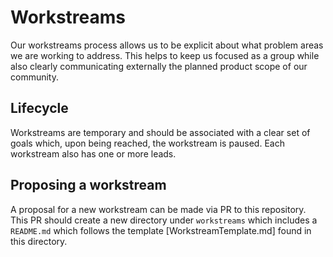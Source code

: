 # Workstreams

Our workstreams process allows us to be explicit about what problem areas we are working to address. This helps to keep us focused as a group while also clearly communicating externally the planned product scope of our community.

## Lifecycle

Workstreams are temporary and should be associated with a clear set of goals which, upon being reached, the workstream is paused. Each workstream also has one or more leads.

## Proposing a workstream

A proposal for a new workstream can be made via PR to this repository. This PR should create a new directory under `workstreams` which includes a `README.md` which follows the template [WorkstreamTemplate.md] found in this directory.
